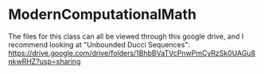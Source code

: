 # ModernComputationalMath
The files for this class can all be viewed through this google drive, and I recommend looking at "Unbounded Ducci Sequences": 
https://drive.google.com/drive/folders/1BhbBVaTVcPnwPmCyRzSk0UAGu8nkwRHZ?usp=sharing
